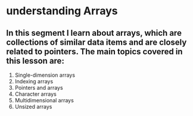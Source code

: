# understanding Arrays

##  In this segment I learn about arrays, which are collections of similar data items and are closely related to pointers. The main topics covered in this lesson are:

1. Single-dimension arrays
2. Indexing arrays
3. Pointers and arrays
4. Character arrays
5. Multidimensional arrays
6. Unsized arrays
